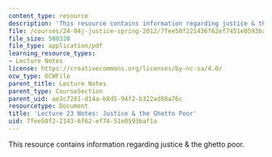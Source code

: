 ```yaml
---
content_type: resource
description: 'This resource contains information regarding justice & the ghetto poor. '
file: /courses/24-04j-justice-spring-2012/7fee50f221436f62ef7451e0593baf1a_MIT24_04JS12_lec23.pdf
file_size: 580320
file_type: application/pdf
learning_resource_types:
- Lecture Notes
license: https://creativecommons.org/licenses/by-nc-sa/4.0/
ocw_type: OCWFile
parent_title: Lecture Notes
parent_type: CourseSection
parent_uid: ae2c7261-d14a-b8d5-94f2-b322ad88a76c
resourcetype: Document
title: 'Lecture 23 Notes: Justice & the Ghetto Poor'
uid: 7fee50f2-2143-6f62-ef74-51e0593baf1a
---
```

This resource contains information regarding justice & the ghetto poor. 
